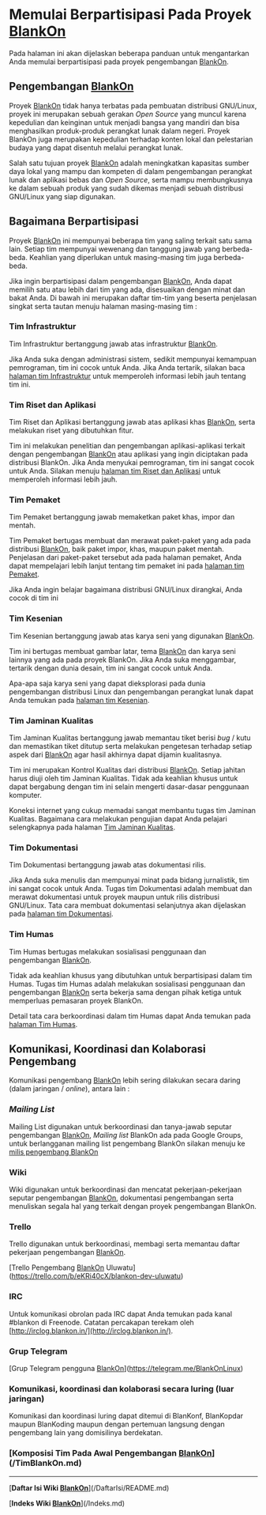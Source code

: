 # Memulai Berpartisipasi Pada Proyek [BlankOn](/BlankOn.md)

Pada halaman ini akan dijelaskan beberapa panduan untuk mengantarkan Anda memulai berpartisipasi pada proyek pengembangan [BlankOn](/BlankOn.md).

## Pengembangan [BlankOn](/BlankOn.md)

Proyek [BlankOn](/BlankOn.md) tidak hanya terbatas pada pembuatan distribusi GNU/Linux, proyek ini merupakan sebuah gerakan *Open Source* yang muncul karena kepedulian dan keinginan untuk menjadi bangsa yang mandiri dan bisa menghasilkan produk-produk perangkat lunak dalam negeri. Proyek BlankOn juga merupakan kepedulian terhadap konten lokal dan pelestarian budaya yang dapat disentuh melalui perangkat lunak.

Salah satu tujuan proyek [BlankOn](/BlankOn.md) adalah meningkatkan kapasitas sumber daya lokal yang mampu dan kompeten di dalam pengembangan perangkat lunak dan aplikasi bebas dan *Open Source*, serta mampu membungkusnya ke dalam sebuah produk yang sudah dikemas menjadi sebuah distribusi GNU/Linux yang siap digunakan.

## Bagaimana Berpartisipasi

Proyek [BlankOn](/BlankOn.md) ini mempunyai beberapa tim yang saling terkait satu sama lain. Setiap tim mempunyai wewenang dan tanggung jawab yang berbeda-beda. Keahlian yang diperlukan untuk masing-masing tim juga berbeda-beda.

Jika ingin berpartisipasi dalam pengembangan [BlankOn](/BlankOn.md), Anda dapat memilih satu atau lebih dari tim yang ada, disesuaikan dengan minat dan bakat Anda. Di bawah ini merupakan daftar tim-tim yang beserta penjelasan singkat serta tautan menuju halaman masing-masing tim :

### Tim Infrastruktur

Tim Infrastruktur bertanggung jawab atas infrastruktur [BlankOn](/BlankOn.md).

Jika Anda suka dengan administrasi sistem, sedikit mempunyai kemampuan pemrograman, tim ini cocok untuk Anda. Jika Anda tertarik, silakan baca [halaman tim Infrastruktur](/TimPengembang/Infrastruktur/Infrastruktur.md) untuk memperoleh informasi lebih jauh tentang tim ini.


### Tim Riset dan Aplikasi

Tim Riset dan Aplikasi bertanggung jawab atas aplikasi khas [BlankOn](/BlankOn.md), serta melakukan riset yang dibutuhkan fitur.

Tim ini melakukan penelitian dan pengembangan aplikasi-aplikasi terkait dengan pengembangan [BlankOn](/BlankOn.md) atau aplikasi yang ingin diciptakan pada distribusi BlankOn. Jika Anda menyukai pemrograman, tim ini sangat cocok untuk Anda. Silakan menuju [halaman tim Riset dan Aplikasi](/TimPengembang/Riset/Riset.md) untuk memperoleh informasi lebih jauh.


### Tim Pemaket

Tim Pemaket bertanggung jawab memaketkan paket khas, impor dan mentah.

Tim Pemaket bertugas membuat dan merawat paket-paket yang ada pada distribusi [BlankOn](/BlankOn.md), baik paket impor, khas, maupun paket mentah. Penjelasan dari paket-paket tersebut ada pada halaman pemaket, Anda dapat mempelajari lebih lanjut tentang tim pemaket ini pada [halaman tim Pemaket](/TimPengembang/Pemaket/Pemaket.md).

Jika Anda ingin belajar bagaimana distribusi GNU/Linux dirangkai, Anda cocok di tim ini


### Tim Kesenian

Tim Kesenian bertanggung jawab atas karya seni yang digunakan [BlankOn](/BlankOn.md).

Tim ini bertugas membuat gambar latar, tema [BlankOn](/BlankOn.md) dan karya seni lainnya yang ada pada proyek BlankOn. Jika Anda suka menggambar, tertarik dengan dunia desain, tim ini sangat cocok untuk Anda.

Apa-apa saja karya seni yang dapat dieksplorasi pada dunia pengembangan distribusi Linux dan pengembangan perangkat lunak dapat Anda temukan pada [halaman tim Kesenian](/TimPengembang/Kesenian/Kesenian.md).


### Tim Jaminan Kualitas

Tim Jaminan Kualitas bertanggung jawab memantau tiket berisi *bug* / kutu dan memastikan tiket ditutup serta melakukan pengetesan terhadap setiap aspek dari [BlankOn](/BlankOn.md) agar hasil akhirnya dapat dijamin kualitasnya.

Tim ini merupakan Kontrol Kualitas dari distribusi [BlankOn](/BlankOn.md). Setiap jahitan harus diuji oleh tim Jaminan Kualitas. Tidak ada keahlian khusus untuk dapat bergabung dengan tim ini selain mengerti dasar-dasar penggunaan komputer.

Koneksi internet yang cukup memadai sangat membantu tugas tim Jaminan Kualitas. Bagaimana cara melakukan pengujian dapat Anda pelajari selengkapnya pada halaman [Tim Jaminan Kualitas](/TimPengembang/JaminanKualitas/JaminanKualitas.md).


### Tim Dokumentasi

Tim Dokumentasi bertanggung jawab atas dokumentasi rilis.

Jika Anda suka menulis dan mempunyai minat pada bidang jurnalistik, tim ini sangat cocok untuk Anda. Tugas tim Dokumentasi adalah membuat dan merawat dokumentasi untuk proyek maupun untuk rilis distribusi GNU/Linux. Tata cara membuat dokumentasi selanjutnya akan dijelaskan pada [halaman tim Dokumentasi](/TimPengembang/Dokumentasi/Dokumentasi.md).

### Tim Humas

Tim Humas bertugas melakukan sosialisasi penggunaan dan pengembangan [BlankOn](/BlankOn.md).

Tidak ada keahlian khusus yang dibutuhkan untuk berpartisipasi dalam tim Humas. Tugas tim Humas adalah melakukan sosialisasi penggunaan dan pengembangan [BlankOn](/BlankOn.md) serta bekerja sama dengan pihak ketiga untuk memperluas pemasaran proyek BlankOn.

Detail tata cara berkoordinasi dalam tim Humas dapat Anda temukan pada [halaman Tim Humas](/TimPengembang/Humas/Humas.md).


## Komunikasi, Koordinasi dan Kolaborasi Pengembang

Komunikasi pengembang [BlankOn](/BlankOn.md) lebih sering dilakukan secara daring (dalam jaringan / *online*), antara lain :

### *Mailing List*

Mailing List digunakan untuk berkoordinasi dan tanya-jawab seputar pengembangan [BlankOn](/BlankOn.md), *Mailing list* BlankOn ada pada ​Google Groups, untuk berlangganan mailing list pengembang BlankOn silakan menuju ke ​[milis pengembang BlankOn](https://groups.google.com/forum/#!forum/blankon-dev)

### Wiki

Wiki digunakan untuk berkoordinasi dan mencatat pekerjaan-pekerjaan seputar pengembangan [BlankOn](/BlankOn.md), dokumentasi pengembangan serta menuliskan segala hal yang terkait dengan proyek pengembangan BlankOn.

### Trello
Trello digunakan untuk berkoordinasi, membagi serta memantau daftar pekerjaan pengembangan [BlankOn](/BlankOn.md).

[Trello Pengembang [BlankOn](/BlankOn.md) Uluwatu](https://trello.com/b/eKRi40cX/blankon-dev-uluwatu)

### IRC
Untuk komunikasi obrolan pada IRC dapat Anda temukan pada kanal #blankon di Freenode. Catatan percakapan terekam oleh [http://irclog.blankon.in/](http://irclog.blankon.in/).

### Grup Telegram

[Grup Telegram pengguna [BlankOn](/BlankOn.md)](https://telegram.me/BlankOnLinux)

### Komunikasi, koordinasi dan kolaborasi secara luring (luar jaringan)

Komunikasi dan koordinasi luring dapat ditemui di BlanKonf, BlanKopdar maupun BlanKoding maupun dengan pertemuan langsung dengan pengembang lain yang domisilinya berdekatan.

### [Komposisi Tim Pada Awal Pengembangan [BlankOn](/BlankOn.md)](/TimBlankOn.md)


---
[**Daftar Isi Wiki [BlankOn](/BlankOn.md)**](/DaftarIsi/README.md)
 
[**Indeks Wiki [BlankOn](/BlankOn.md)**](/Indeks.md)




